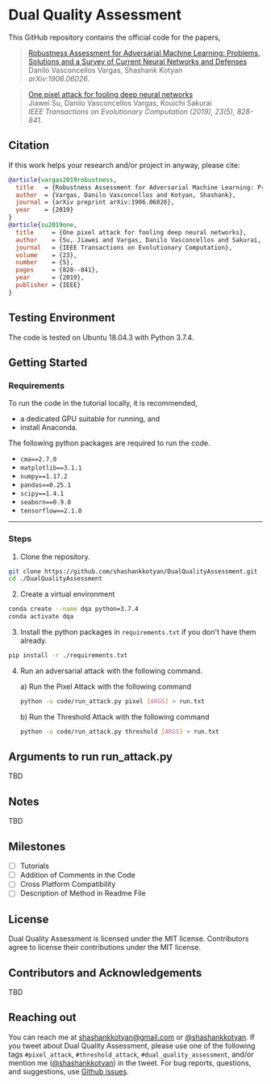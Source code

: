 # Dual Quality Assessment

This GitHub repository contains the official code for the papers,

> [Robustness Assessment for Adversarial Machine Learning: Problems, Solutions and a Survey of Current Neural Networks and Defenses](https://arxiv.org/abs/1906.06026)\
> Danilo Vasconcellos Vargas, Shashank Kotyan\
> _arXiv:1906.06026_.

> [One pixel attack for fooling deep neural networks](https://ieeexplore.ieee.org/abstract/document/8601309)\
> Jiawei Su, Danilo Vasconcellos Vargas, Kouichi Sakurai\
> _IEEE Transactions on Evolutionary Computation (2019), 23(5), 828-841_.
 
## Citation

If this work helps your research and/or project in anyway, please cite:

```bibtex
@article{vargas2019robustness,
  title   = {Robustness Assessment for Adversarial Machine Learning: Problems, Solutions and a Survey of Current Neural Networks and Defenses},
  author  = {Vargas, Danilo Vasconcellos and Kotyan, Shashank},
  journal = {arXiv preprint arXiv:1906.06026},
  year    = {2019}
}
@article{su2019one,
  title     = {One pixel attack for fooling deep neural networks},
  author    = {Su, Jiawei and Vargas, Danilo Vasconcellos and Sakurai, Kouichi},
  journal   = {IEEE Transactions on Evolutionary Computation},
  volume    = {23},
  number    = {5},
  pages     = {828--841},
  year      = {2019},
  publisher = {IEEE}
}
```

## Testing Environment 

The code is tested on Ubuntu 18.04.3 with Python 3.7.4.

## Getting Started

### Requirements

To run the code in the tutorial locally, it is recommended, 
- a dedicated GPU suitable for running, and
- install Anaconda. 

The following python packages are required to run the code. 
- `cma==2.7.0`
- `matplotlib==3.1.1`
- `numpy==1.17.2`
- `pandas==0.25.1`
- `scipy==1.4.1`
- `seaborn==0.9.0`
- `tensorflow==2.1.0`

---

### Steps

1. Clone the repository.

```bash
git clone https://github.com/shashankkotyan/DualQualityAssessment.git
cd ./DualQualityAssessment
```

2. Create a virtual environment 

```bash
conda create --name dqa python=3.7.4
conda activate dqa
```

3. Install the python packages in `requirements.txt` if you don't have them already.

```bash
pip install -r ./requirements.txt
```

4. Run an adversarial attack with the following command.

    a) Run the Pixel Attack with the following command

    ```bash
    python -u code/run_attack.py pixel [ARGS] > run.txt
    ```

    b) Run the Threshold Attack with the following command

    ```bash
    python -u code/run_attack.py threshold [ARGS] > run.txt
    ```

<!--
To be Included

5. Calculate the statstics for the attacks.


# ```bash
# python -u code/run_stats.py > run_stats.txt     
# ```
-->

## Arguments to run run_attack.py

TBD

## Notes

TBD

## Milestones

- [ ] Tutorials
- [ ] Addition of Comments in the Code
- [ ] Cross Platform Compatibility
- [ ] Description of Method in Readme File

## License

Dual Quality Assessment is licensed under the MIT license. 
Contributors agree to license their contributions under the MIT license.

## Contributors and Acknowledgements

TBD

## Reaching out

You can reach me at shashankkotyan@gmail.com or [\@shashankkotyan](https://twitter.com/shashankkotyan).
If you tweet about Dual Quality Assessment, please use one of the following tags `#pixel_attack`, `#threshold_attack`, `#dual_quality_assessment`,  and/or mention me ([\@shashankkotyan](https://twitter.com/shashankkotyan)) in the tweet.
For bug reports, questions, and suggestions, use [Github issues](https://github.com/shashankkotyan/DualQualityAssessment/issues).
